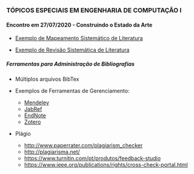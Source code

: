 ### TÓPICOS ESPECIAIS EM ENGENHARIA DE COMPUTAÇÃO I

#### Encontro em 27/07/2020 - Construindo o Estado da Arte

  * [Exemplo de Mapeamento Sistemático de Literatura](http://olaria.ucpel.edu.br/materiais/lib/exe/fetch.php?media=msl_qualificacao_rafael.pdf)

  * [Exemplo de Revisão Sistemática de Literatura](http://olaria.ucpel.edu.br/materiais/lib/exe/fetch.php?media=rsl_tese_roger.pdf)

##### Ferramentas para Administração de Bibliografias
 
   * Múltiplos arquivos BibTex
   * Exemplos de Ferramentas de Gerenciamento:
     * [Mendeley](https://www.mendeley.com/)
     * [JabRef](http://www.jabref.org/)
     * [EndNote](https://clarivate.libguides.com/endnote_training/home)
     * [Zotero](https://www.zotero.org/)

  * Plágio
    * http://www.paperrater.com/plagiarism_checker
    * http://plagiarisma.net/
    * https://www.turnitin.com/pt/produtos/feedback-studio
    * https://www.ieee.org/publications/rights/cross-check-portal.html


    
  
  
